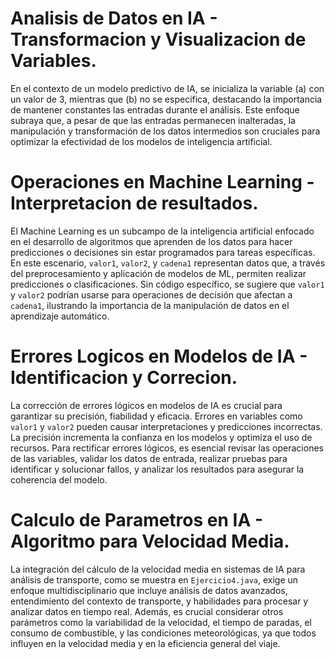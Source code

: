 # Analisis de Datos en IA - Transformacion y Visualizacion de Variables.

En el contexto de un modelo predictivo de IA, se inicializa la variable \(a\) con un valor de 3, mientras que \(b\) no se especifica, destacando la importancia de mantener constantes las entradas durante el análisis. Este enfoque subraya que, a pesar de que las entradas permanecen inalteradas, la manipulación y transformación de los datos intermedios son cruciales para optimizar la efectividad de los modelos de inteligencia artificial.

# Operaciones en Machine Learning - Interpretacion de resultados.

El Machine Learning es un subcampo de la inteligencia artificial enfocado en el desarrollo de algoritmos que aprenden de los datos para hacer predicciones o decisiones sin estar programados para tareas específicas. En este escenario, `valor1`, `valor2`, y `cadena1` representan datos que, a través del preprocesamiento y aplicación de modelos de ML, permiten realizar predicciones o clasificaciones. Sin código específico, se sugiere que `valor1` y `valor2` podrían usarse para operaciones de decisión que afectan a `cadena1`, ilustrando la importancia de la manipulación de datos en el aprendizaje automático.

# Errores Logicos en Modelos de IA - Identificacion y Correcion.

La corrección de errores lógicos en modelos de IA es crucial para garantizar su precisión, fiabilidad y eficacia. Errores en variables como `valor1` y `valor2` pueden causar interpretaciones y predicciones incorrectas. La precisión incrementa la confianza en los modelos y optimiza el uso de recursos. Para rectificar errores lógicos, es esencial revisar las operaciones de las variables, validar los datos de entrada, realizar pruebas para identificar y solucionar fallos, y analizar los resultados para asegurar la coherencia del modelo.

# Calculo de Parametros en IA - Algoritmo para Velocidad Media.

La integración del cálculo de la velocidad media en sistemas de IA para análisis de transporte, como se muestra en `Ejercicio4.java`, exige un enfoque multidisciplinario que incluye análisis de datos avanzados, entendimiento del contexto de transporte, y habilidades para procesar y analizar datos en tiempo real. Además, es crucial considerar otros parámetros como la variabilidad de la velocidad, el tiempo de paradas, el consumo de combustible, y las condiciones meteorológicas, ya que todos influyen en la velocidad media y en la eficiencia general del viaje.
